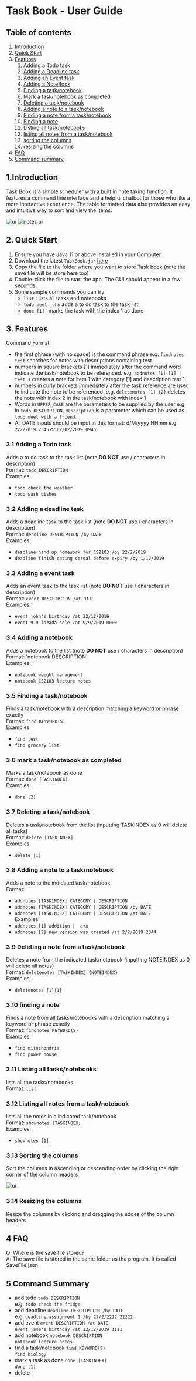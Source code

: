 # Task Book - User Guide

## Table of contents
 1. [Introduction](#introduction)
 2. [Quick Start](#QuickStart)
 3. [Features](#Features)
    1. [Adding a Todo task](#31-adding--a-todo-task-a-nametodoa)
    2. [Adding a Deadline task](#32-adding-a-deadline-task-a-namedeadlinea)
    3. [Adding an Event task](#33-adding-a-event-task-a-nameeventa)
    4. [Adding a NoteBook](#34-adding-a-notebook)
    5. [Finding a task/notebook](#35-finding-a-tasknotebook)
    6. [Mark a task/notebook as completed](#36-mark-a-tasknotebook-as-completed)
    7. [Deleting a task/notebook](#37-deleting-a-tasknotebook)
    8. [Adding a note to a task/notebook](#38-adding-a-note-to-a-tasknotebook)
    9. [Finding a note from a task/notebook](#39-deleting-a-note-from-a-tasknotebook)
    10. [Finding a note](#310-finding-a-note)
    11. [Listing all task/notebooks](#311-listing-all-tasksnotebooks)
    12. [listing all notes from a task/notebook](#312-listing-all-notes-from-a-tasknotebook)
    13. [sorting the columns](#313-sorting-the-columns)
    14. [resizing the columns](#314-resizing-the-columns)
 4. [FAQ](#4-faq)
 5. [Command summary](#5-command-summary)
																																																																										 

## 1.Introduction <a name="introduction"></a>
Task Book is a simple scheduler with a built in note taking function. It features a command line interface and a helpful chatbot for those who like a more interactive experience. The table formatted data also provides an easy and intuitive way to sort and view the items.

![ui](Ui.PNG?raw=true "Task and notebook view")
![notes ui](notes.PNG?raw=true "notes view")

## 2. Quick Start <a name="QuickStart"></a>
1.  Ensure you have Java 11 or above installed in your Computer.
2.  Download the latest ```TaskBook.jar``` [here](https://github.com/lzw12345/duke/releases)
3.  Copy the file to the folder where you want to store Task book (note the save file will be store here too)
4.  Double-click the file to start the app. The GUI should appear in a few seconds.
5.  Some sample commands you can try 
	- ```list``` : lists all tasks and notebooks
	- ```todo meet john``` adds a to do task to the task list
	-  ```done [1] ``` marks the task with the index 1 as done

## 3. Features  <a name="Features"></a>

Command Format
 - the first phrase (with no space) is the command phrase e.g. ```findnotes test``` searches for notes with descriptions containing test.
 - numbers in square brackets [1] immediately after the command word indicate the task/notebook to be referenced. e.g. ``` addnotes [1] [1] | test 1 ``` creates a note for item 1 with category [1] and description test 1.
 - numbers in curly brackets immediately after the task reference are used to indicate the note to be referenced. e.g. ```deletenotes [1] {2}``` deletes the note with index 2 in the task/notebook with index 1  
 - Words in `UPPER_CASE` are the parameters to be supplied by the user e.g. in `todo DESCRIPTION`, `description` is a parameter which can be used as `todo meet with a friend`.
 - All DATE inputs should be input in this format: d/M/yyyy HHmm e.g. `2/2/2019 2345` or `02/02/2019 0945`

### 3.1 Adding  a Todo task <a name="Todo"></a>
Adds a to do task to the task list (note **DO NOT** use / characters in description) 
<br>Format: `todo DESCRIPTION`
<br>Examples:
 - `todo check the weather`
 - `todo wash dishes`
 
 
### 3.2 Adding a deadline task <a name="Deadline"></a>
Adds a deadline task to the task list (note **DO NOT** use / characters in description) 
<br>Format: `deadline DESCRIPTION /by DATE`
<br>Examples: 
 - `deadline hand up homework for CS2103 /by 22/2/2019 `
 - `deadline finish eating cereal before expiry /by 1/12/2019`


### 3.3 Adding a event task <a name="Event"></a>
Adds an event task to the task list (note **DO NOT** use / characters in description) 
<br>Format: `event DESCRIPTION /at DATE`
<br>Examples:
 - `event john's birthday /at 22/12/2019`
 - `event 9.9 lazada sale /at 9/9/2019 0000`

### 3.4 Adding a notebook
Adds a notebook to the list (note **DO NOT** use / characters in description) 
<br>Format: 'notebook DESCRIPTION'
<br>Examples:
 - `notebook weight management`
 - `notebook CS2103 lecture notes`

### 3.5 Finding a task/notebook
Finds a task/notebook with a description matching a keyword or phrase exactly
<br>Format: `find KEYWORD(S)`
<br>Examples 
 - `find test`
 - `find grocery list`

### 3.6 mark a task/notebook as completed
Marks a task/notebook as done 
<br>Format: `done [TASKINDEX]`
<br>Examples
 - `done [2]`

### 3.7 Deleting a task/notebook
Deletes a task/notebook from the list (inputting TASKINDEX as 0 will delete all tasks)
<br>Format: `delete [TASKINDEX]`
<br>Examples:
 - `delete [1]` 

### 3.8 Adding a note to a task/notebook
Adds a note to the indicated task/notebook
<br>Format: 
 - `addnotes [TASKINDEX] CATEGORY | DESCRIPTION `
 - `addnotes [TASKINDEX] CATEGORY | DESCRIPTION /by DATE`
 - `addnotes [TASKINDEX] CATEGORY | DESCRIPTION /at DATE`
<br>Examples:
 - `addnotes [1] addition |  a+x` 
 - `addnotes [2] new version was created /at 2/2/2019 2344`


### 3.9 Deleting a note from a task/notebook
Deletes a note from the indicated task/notebook (inputting NOTEINDEX as 0 will delete all notes)
<br> Format: `deletenotes [TASKINDEX] {NOTEINDEX}`
<br> Examples:
 - `deletenotes [1]{1}`
 
 
### 3.10 finding a note
Finds a note from all tasks/notebooks with a description matching a keyword or phrase exactly
<br> Format: `findnotes KEYWORD(S)`
<br> Examples:
 - `find mitochondria`
 - `find power house`

### 3.11 Listing all tasks/notebooks
lists all the tasks/notebooks 
<br> Format: `list`

### 3.12 Listing all notes from a task/notebook
lists all the notes in a indicated task/notebook
<br> Format: `shownotes [TASKINDEX]`
<br> Examples: 
 - `shownotes [1]`
 
### 3.13 Sorting the columns
Sort the columns in ascending or descending order by clicking the right corner of the column headers

![ui](Sort.PNG)

### 3.14 Resizing the columns
Resize the columns by clicking and dragging the edges of the column headers


## 4 FAQ 
Q: Where is the save file stored?
<br>A: The save file is stored in the same folder as the program. It is called SaveFile.json

## 5 Command Summary
 - add todo `todo DESCRIPTION`
 <br> e.g. `todo check the fridge`
 - add deadline `deadline DESCRIPTION /by DATE`
 <br> e.g. `deadline assignment 1 /by 22/2/2222 22222`
 - add event `event DESCRIPTION /at DATE`
 <br>`event jame's birthday /at 22/12/2019 1111`
 - add notebook `notebook DESCRIPTION`
 <br> `notebook lecture notes`
 - find a task/notebook `find KEYWORD(S)`
 <br> `find biology`
 - mark a task as done `done [TASKINDEX]`
 <br> `done [1]`
 - delete